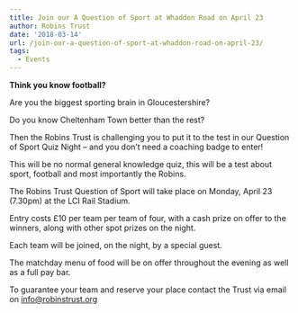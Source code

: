 ```yaml
---
title: Join our A Question of Sport at Whaddon Road on April 23
author: Robins Trust
date: '2018-03-14'
url: /join-our-a-question-of-sport-at-whaddon-road-on-april-23/
tags:
  - Events
---
```


**Think you know football?**

Are you the biggest sporting brain in Gloucestershire?

Do you know Cheltenham Town better than the rest?

Then the Robins Trust is challenging you to put it to the test in our Question of Sport Quiz Night &#8211; and you don&#8217;t need a coaching badge to enter!

This will be no normal general knowledge quiz, this will be a test about sport, football and most importantly the Robins.

The Robins Trust Question of Sport will take place on Monday, April 23 (7.30pm) at the LCI Rail Stadium.

Entry costs £10 per team per team of four, with a cash prize on offer to the winners, along with other spot prizes on the night.

Each team will be joined, on the night, by a special guest.

The matchday menu of food will be on offer throughout the evening as well as a full pay bar.

To guarantee your team and reserve your place contact the Trust via email on info@robinstrust.org

